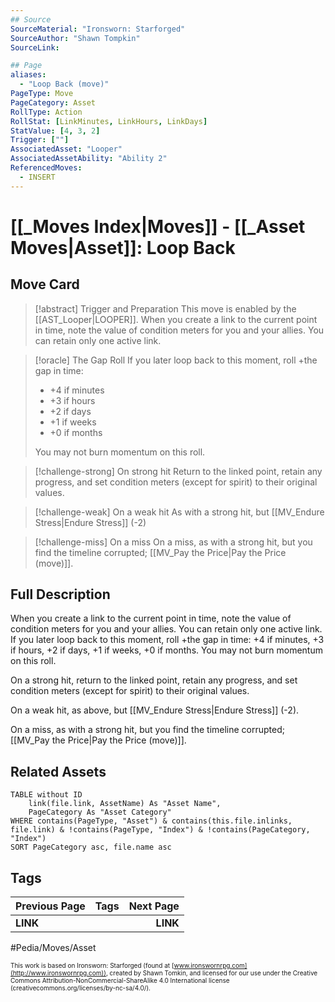 ```yaml
---
## Source
SourceMaterial: "Ironsworn: Starforged"
SourceAuthor: "Shawn Tompkin"
SourceLink: 

## Page
aliases:
  - "Loop Back (move)"
PageType: Move
PageCategory: Asset
RollType: Action
RollStat: [LinkMinutes, LinkHours, LinkDays]
StatValue: [4, 3, 2]
Trigger: [""]
AssociatedAsset: "Looper"
AssociatedAssetAbility: "Ability 2"
ReferencedMoves: 
  - INSERT
---
```

# [[_Moves Index|Moves]] - [[_Asset Moves|Asset]]: Loop Back

## Move Card
>[!abstract]  Trigger and Preparation
> This move is enabled by the [[AST_Looper|LOOPER]]. 
> When you create a link to the current point in time, note the value of condition meters for you and your allies. You can retain only one active link.

> [!oracle] The Gap Roll
>  If you later loop back to this moment, roll +the gap in time: 
> 	 - +4 if minutes
> 	 - +3 if hours
> 	 - +2 if days
> 	 - +1 if weeks
> 	 - +0 if months
>  
>  You may not burn momentum on this roll.

> [!challenge-strong] On strong hit
> Return to the linked point, retain any progress, and set condition meters (except for spirit) to their original values.

> [!challenge-weak] On a weak hit
> As with a strong hit, but [[MV_Endure Stress|Endure Stress]] (-2)

> [!challenge-miss] On a miss
>  On a miss, as with a strong hit, but you find the timeline corrupted; [[MV_Pay the Price|Pay the Price (move)]].

## Full Description
When you create a link to the current point in time, note the value of condition meters for you and your allies. You can retain only one active link. If you later loop back to this moment, roll +the gap in time: +4 if minutes, +3 if hours, +2 if days, +1 if weeks, +0 if months. You may not burn momentum on this roll. 

On a strong hit, return to the linked point, retain any progress, and set condition meters (except for spirit) to their original values. 

On a weak hit, as above, but [[MV_Endure Stress|Endure Stress]] (-2). 

On a miss, as with a strong hit, but you find the timeline corrupted; [[MV_Pay the Price|Pay the Price (move)]].

## Related Assets
```dataview
TABLE without ID
	link(file.link, AssetName) As "Asset Name",
	PageCategory As "Asset Category"
WHERE contains(PageType, "Asset") & contains(this.file.inlinks, file.link) & !contains(PageType, "Index") & !contains(PageCategory, "Index")
SORT PageCategory asc, file.name asc
```

## Tags
| Previous Page | Tags | Next Page |
|:--- |:---:| ---:|
| **LINK** |  | **LINK** |

#Pedia/Moves/Asset 

<font size=-2>This work is based on Ironsworn: Starforged (found at [www.ironswornrpg.com](http://www.ironswornrpg.com)), created by Shawn Tomkin, and licensed for our use under the Creative Commons Attribution-NonCommercial-ShareAlike 4.0 International license  (creativecommons.org/licenses/by-nc-sa/4.0/).</font>